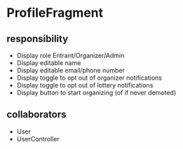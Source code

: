 # ProfileFragment
## responsibility
- Display role Entrant/Organizer/Admin
- Display editable name
- Display editable email/phone number
- Display toggle to opt out of organizer notifications
- Display toggle to opt out of lottery notifications
- Display button to start organizing (of if never demoted)
## collaborators
- User
- UserController